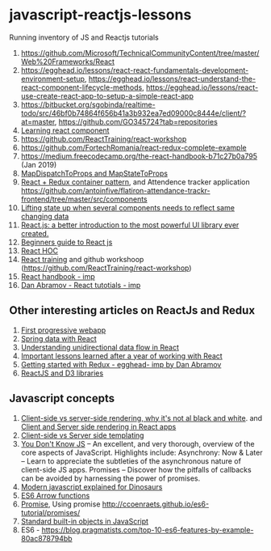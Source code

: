 # javascript-reactjs-lessons
Running inventory of JS and Reactjs tutorials

1. https://github.com/Microsoft/TechnicalCommunityContent/tree/master/Web%20Frameworks/React
2. https://egghead.io/lessons/react-react-fundamentals-development-environment-setup, https://egghead.io/lessons/react-understand-the-react-component-lifecycle-methods, https://egghead.io/lessons/react-use-create-react-app-to-setup-a-simple-react-app
3. https://bitbucket.org/sgobinda/realtime-todo/src/46bf0b74864f656b41a3b932ea7ed09000c8444e/client/?at=master, https://github.com/GO345724?tab=repositories
4. [Learning react component](https://reactjs.org/docs/react-component.html?)
5. https://github.com/ReactTraining/react-workshop
6. https://github.com/FortechRomania/react-redux-complete-example
7. https://medium.freecodecamp.org/the-react-handbook-b71c27b0a795 (Jan 2019)
8. [MapDispatchToProps and MapStateToProps](https://learn.co/lessons/map-dispatch-to-props-readme)
9. [React + Redux container pattern](https://www.thegreatcodeadventure.com/the-react-plus-redux-container-pattern/), and Attendence tracker application https://github.com/antoinfive/flatiron-attendance-trackr-frontend/tree/master/src/components
10. [Lifting state up when several components needs to reflect same changing data](https://reactjs.org/docs/lifting-state-up.html)
11. [React.js: a better introduction to the most powerful UI library ever created.](https://hackernoon.com/react-js-a-better-introduction-to-the-most-powerful-ui-library-ever-created-ecd96e8f4621)
12. [Beginners guide to React js](https://blog.usejournal.com/a-beginners-guide-to-react-36b19943d58f)
13. [React HOC](https://tech.io/playgrounds/8595/reactjs-higher-order-components-tutorial)
14. [React training](https://reacttraining.com/) and github workshoop (https://github.com/ReactTraining/react-workshop)
15. [React handbook - imp](https://medium.freecodecamp.org/the-react-handbook-b71c27b0a795)
16. [Dan Abramov - React tutotials - imp](https://overreacted.io/)

## Other interesting articles on ReactJs and Redux
1. [First progressive webapp](https://developers.google.com/web/fundamentals/codelabs/your-first-pwapp/)
2. [Spring data with React](https://github.com/spring-guides/tut-react-and-spring-data-rest)
3. [Understanding unidirectional data flow in React](https://medium.com/@lizdenhup/understanding-unidirectional-data-flow-in-react-3e3524c09d8e)
4. [Important lessons learned after a year of working with React](https://medium.freecodecamp.org/mindset-lessons-from-a-year-with-react-1de862421981)
5. [Getting started with Redux - egghead- imp by Dan Abramov](https://egghead.io/courses/getting-started-with-redux)
6. [ReactJS and D3 libraries](https://medium.com/@smashingmag/bringing-together-react-d3-and-their-ecosystem-dde80de29755)

## Javascript concepts
1. [Client-side vs server-side rendering, why it's not al black and white](https://medium.freecodecamp.org/what-exactly-is-client-side-rendering-and-hows-it-different-from-server-side-rendering-bd5c786b340d). and [Client and Server side rendering in React apps](https://hackernoon.com/server-side-vs-client-side-rendering-in-react-apps-443efd6f2e87) 
2. [Client-side vs Server side templating](https://stackoverflow.com/questions/29270384/client-side-vs-server-side-templating-which-one)
3. [You Don't Know JS](https://github.com/getify/You-Dont-Know-JS) – An excellent, and very thorough, overview of the core aspects of JavaScript. Highlights include:
Asynchrony: Now & Later – Learn to appreciate the subtleties of the asynchronous nature of client-side JS apps.
Promises – Discover how the pitfalls of callbacks can be avoided by harnessing the power of promises.
4. [Modern javascript explained for Dinosaurs](https://medium.com/the-node-js-collection/modern-javascript-explained-for-dinosaurs-f695e9747b70)
5. [ES6 Arrow functions](https://medium.freecodecamp.org/when-and-why-you-should-use-es6-arrow-functions-and-when-you-shouldnt-3d851d7f0b26) 
6. [Promise](https://developer.mozilla.org/en-US/docs/Web/JavaScript/Reference/Global_Objects/Promise), Using promise http://ccoenraets.github.io/es6-tutorial/promises/
7. [Standard built-in objects in JavaScript](https://developer.mozilla.org/en-US/docs/Web/JavaScript/Reference/Global_Objects#Control_abstraction_objects)
8. ES6 - https://blog.pragmatists.com/top-10-es6-features-by-example-80ac878794bb
